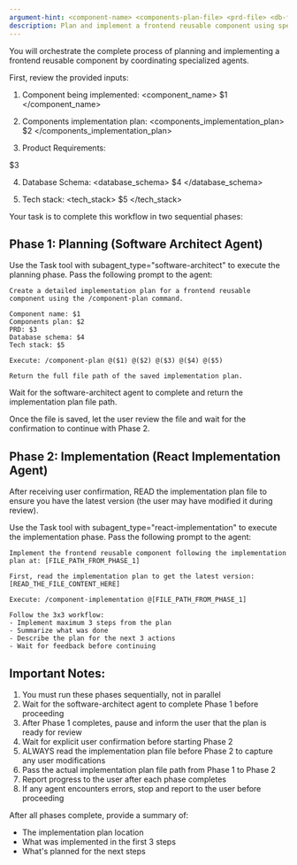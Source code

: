 ```yaml
---
argument-hint: <component-name> <components-plan-file> <prd-file> <db-file> <tech-stack-file>
description: Plan and implement a frontend reusable component using specialized agents
---
```


You will orchestrate the complete process of planning and implementing a frontend reusable component by coordinating specialized agents.

First, review the provided inputs:

1. Component being implemented:
<component_name>
$1
</component_name>

2. Components implementation plan:
<components_implementation_plan>
$2
</components_implementation_plan>

3. Product Requirements:
<prd>
$3
</prd>

4. Database Schema:
<database_schema>
$4
</database_schema>

5. Tech stack:
<tech_stack>
$5
</tech_stack>

Your task is to complete this workflow in two sequential phases:

## Phase 1: Planning (Software Architect Agent)

Use the Task tool with subagent_type="software-architect" to execute the planning phase. Pass the following prompt to the agent:

```
Create a detailed implementation plan for a frontend reusable component using the /component-plan command.

Component name: $1
Components plan: $2
PRD: $3
Database schema: $4
Tech stack: $5

Execute: /component-plan @($1) @($2) @($3) @($4) @($5)

Return the full file path of the saved implementation plan.
```

Wait for the software-architect agent to complete and return the implementation plan file path.

Once the file is saved, let the user review the file and wait for the confirmation to continue with Phase 2.

## Phase 2: Implementation (React Implementation Agent)

After receiving user confirmation, READ the implementation plan file to ensure you have the latest version (the user may have modified it during review).

Use the Task tool with subagent_type="react-implementation" to execute the implementation phase. Pass the following prompt to the agent:

```
Implement the frontend reusable component following the implementation plan at: [FILE_PATH_FROM_PHASE_1]

First, read the implementation plan to get the latest version:
[READ_THE_FILE_CONTENT_HERE]

Execute: /component-implementation @[FILE_PATH_FROM_PHASE_1]

Follow the 3x3 workflow:
- Implement maximum 3 steps from the plan
- Summarize what was done
- Describe the plan for the next 3 actions
- Wait for feedback before continuing
```

## Important Notes:

1. You must run these phases sequentially, not in parallel
2. Wait for the software-architect agent to complete Phase 1 before proceeding
3. After Phase 1 completes, pause and inform the user that the plan is ready for review
4. Wait for explicit user confirmation before starting Phase 2
5. ALWAYS read the implementation plan file before Phase 2 to capture any user modifications
6. Pass the actual implementation plan file path from Phase 1 to Phase 2
7. Report progress to the user after each phase completes
8. If any agent encounters errors, stop and report to the user before proceeding

After all phases complete, provide a summary of:
- The implementation plan location
- What was implemented in the first 3 steps
- What's planned for the next steps
